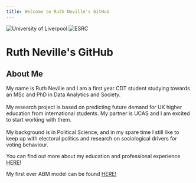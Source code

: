 ```yaml
---
title: Welcome to Ruth Neville's GitHub
---
```

![University of Liverpool](https://user-images.githubusercontent.com/71274167/97724887-6af12480-1ac5-11eb-823c-687199a9b36e.png) ![ESRC](https://user-images.githubusercontent.com/71274167/97725173-c7ecda80-1ac5-11eb-9be1-fa21d09976eb.png)

<h1> Ruth Neville's GitHub </h1>

<h2> About Me </h2>
<p> My name is Ruth Neville and I am a first year CDT student studying towards an MSc and PhD in Data Analytics and Society.<br> 
  <br>
My research project is based on predicting future demand for UK higher education from international students. My partner is UCAS and I am excited to start working with them.<br>
  <br>
My background is in Political Science, and in my spare time I still like to keep up with electoral politics and research on sociological drivers for voting behaviour. </p>

<p> You can find out more about my education and professional experience <a href=https://ruthneville.github.io/education.html>HERE!</a> </p>

<p> My first ever ABM model can be found <a href="https://ruthneville.github.io/ABM.html">HERE!</a> </p>
